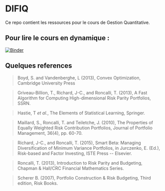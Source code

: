 DIFIQ 
================

Ce repo contient les ressources pour le cours de Gestion Quantitative.

Pour lire le cours en dynamique : 
------------------

[![Binder](https://mybinder.org/badge_logo.svg)](https://mybinder.org/v2/gh/jcr-lyxor/DIFIQ/master)


Quelques references
------------------
>Boyd, S. and Vandenberghe, L (2013), Convex Optimization, Cambridge University Press

>Griveau-Billion, T., Richard, J-C., and Roncalli, T. (2013), A Fast Algorithm for Computing High-dimensional Risk Parity Portfolios, SSRN.

>Hastie, T *et al.*, The Elements of Statistical Learning, Springer.

>Maillard, S., Roncalli, T. and Teiletche, J. (2010), The Properties of Equally Weighted Risk Contribution Portfolios,  Journal of Portfolio Management, 36(4), pp. 60-70.
    
>Richard, J-C., and Roncalli, T. (2015), Smart Beta: Managing Diversification of Minimum Variance Portfolios, in Jurczenko, E. (Ed.), Risk-based and Factor Investing, ISTE Press -- Elsevier.
    
>Roncalli, T. (2013), Introduction to Risk Parity and Budgeting, Chapman & Hall/CRC Financial Mathematics Series.

>Scherer B. (2007), Portfolio Construction & Risk Budgeting, Third edition, Risk Books.
